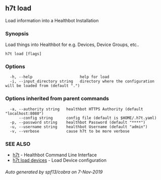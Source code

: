 ## h7t load

Load information into a Healthbot Installation

### Synopsis

Load things into Healthbot for e.g. Devices, Device Groups, etc..

```
h7t load [flags]
```

### Options

```
  -h, --help                     help for load
  -i, --input_directory string   directory where the configuration will be loaded from (default ".")
```

### Options inherited from parent commands

```
  -a, --authority string   healthbot HTTPS Authority (default "localhost:8080")
      --config string      config file (default is $HOME/.h7t.yaml)
  -p, --password string    healthbot Password (default "****")
  -u, --username string    healthbot Username (default "admin")
  -v, --verbose            cause h7t to be more verbose
```

### SEE ALSO

* [h7t](h7t.md)	 - Healthbot Command Line Interface
* [h7t load devices](h7t_load_devices.md)	 - Load Device configuration

###### Auto generated by spf13/cobra on 7-Nov-2019
